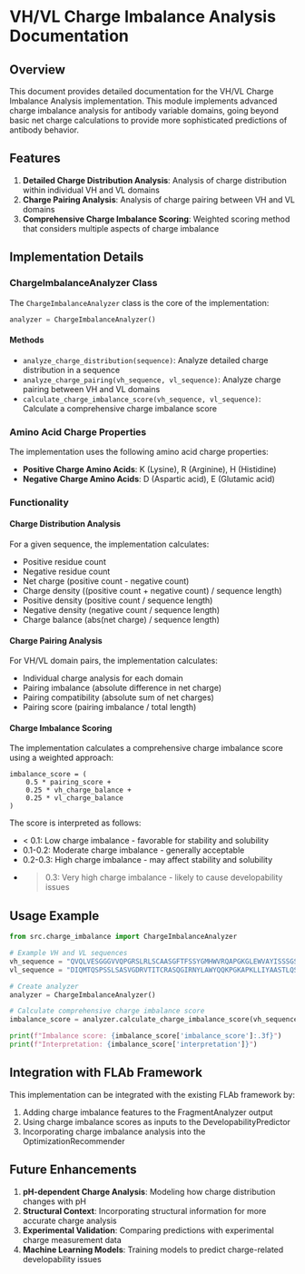 # VH/VL Charge Imbalance Analysis Documentation

## Overview

This document provides detailed documentation for the VH/VL Charge Imbalance Analysis implementation. This module implements advanced charge imbalance analysis for antibody variable domains, going beyond basic net charge calculations to provide more sophisticated predictions of antibody behavior.

## Features

1. **Detailed Charge Distribution Analysis**: Analysis of charge distribution within individual VH and VL domains
2. **Charge Pairing Analysis**: Analysis of charge pairing between VH and VL domains
3. **Comprehensive Charge Imbalance Scoring**: Weighted scoring method that considers multiple aspects of charge imbalance

## Implementation Details

### ChargeImbalanceAnalyzer Class

The `ChargeImbalanceAnalyzer` class is the core of the implementation:

```python
analyzer = ChargeImbalanceAnalyzer()
```

#### Methods

- `analyze_charge_distribution(sequence)`: Analyze detailed charge distribution in a sequence
- `analyze_charge_pairing(vh_sequence, vl_sequence)`: Analyze charge pairing between VH and VL domains
- `calculate_charge_imbalance_score(vh_sequence, vl_sequence)`: Calculate a comprehensive charge imbalance score

### Amino Acid Charge Properties

The implementation uses the following amino acid charge properties:

- **Positive Charge Amino Acids**: K (Lysine), R (Arginine), H (Histidine)
- **Negative Charge Amino Acids**: D (Aspartic acid), E (Glutamic acid)

### Functionality

#### Charge Distribution Analysis

For a given sequence, the implementation calculates:

- Positive residue count
- Negative residue count
- Net charge (positive count - negative count)
- Charge density ((positive count + negative count) / sequence length)
- Positive density (positive count / sequence length)
- Negative density (negative count / sequence length)
- Charge balance (abs(net charge) / sequence length)

#### Charge Pairing Analysis

For VH/VL domain pairs, the implementation calculates:

- Individual charge analysis for each domain
- Pairing imbalance (absolute difference in net charge)
- Pairing compatibility (absolute sum of net charges)
- Pairing score (pairing imbalance / total length)

#### Charge Imbalance Scoring

The implementation calculates a comprehensive charge imbalance score using a weighted approach:

```
imbalance_score = (
    0.5 * pairing_score +
    0.25 * vh_charge_balance +
    0.25 * vl_charge_balance
)
```

The score is interpreted as follows:

- < 0.1: Low charge imbalance - favorable for stability and solubility
- 0.1-0.2: Moderate charge imbalance - generally acceptable
- 0.2-0.3: High charge imbalance - may affect stability and solubility
- > 0.3: Very high charge imbalance - likely to cause developability issues

## Usage Example

```python
from src.charge_imbalance import ChargeImbalanceAnalyzer

# Example VH and VL sequences
vh_sequence = "QVQLVESGGGVVQPGRSLRLSCAASGFTFSSYGMHWVRQAPGKGLEWVAYISSSGSTYYADSVKGRFTISRDNSKNTLYLQMNSLRAEDTAVYYCARYYDYYAMDYWGQGTLVTVSS"
vl_sequence = "DIQMTQSPSSLSASVGDRVTITCRASQGIRNYLAWYQQKPGKAPKLLIYAASTLQSGVPSRFSGSGSGTDFTLTISSLQPEDFATYYCQQYGSSPYTFGQGTKVEIKRTVAAPSVFIFPPSDEQLKSGTASVVCLLNNFYPREAKVQWKVDNALQSGNSQESVTEQDSKDSTYSLSSTLTLSKADYEKHKVYACEVTHQGLSSPVTKSFNRGEC"

# Create analyzer
analyzer = ChargeImbalanceAnalyzer()

# Calculate comprehensive charge imbalance score
imbalance_score = analyzer.calculate_charge_imbalance_score(vh_sequence, vl_sequence)

print(f"Imbalance score: {imbalance_score['imbalance_score']:.3f}")
print(f"Interpretation: {imbalance_score['interpretation']}")
```

## Integration with FLAb Framework

This implementation can be integrated with the existing FLAb framework by:

1. Adding charge imbalance features to the FragmentAnalyzer output
2. Using charge imbalance scores as inputs to the DevelopabilityPredictor
3. Incorporating charge imbalance analysis into the OptimizationRecommender

## Future Enhancements

1. **pH-dependent Charge Analysis**: Modeling how charge distribution changes with pH
2. **Structural Context**: Incorporating structural information for more accurate charge analysis
3. **Experimental Validation**: Comparing predictions with experimental charge measurement data
4. **Machine Learning Models**: Training models to predict charge-related developability issues

